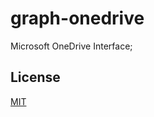 # graph-onedrive
Microsoft OneDrive Interface;

## License

[MIT](http://opensource.org/licenses/MIT)
